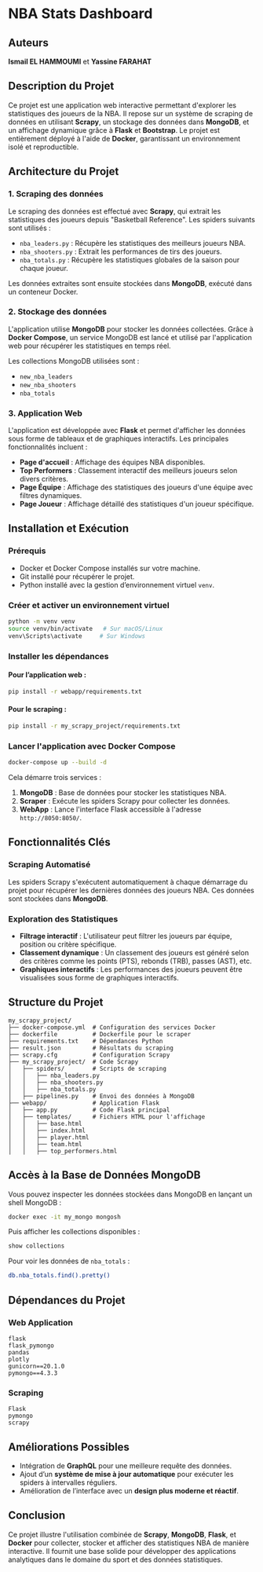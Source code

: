 # NBA Stats Dashboard

## Auteurs
**Ismail EL HAMMOUMI** et **Yassine FARAHAT**

## Description du Projet
Ce projet est une application web interactive permettant d'explorer les statistiques des joueurs de la NBA. Il repose sur un système de scraping de données en utilisant **Scrapy**, un stockage des données dans **MongoDB**, et un affichage dynamique grâce à **Flask** et **Bootstrap**. Le projet est entièrement déployé à l'aide de **Docker**, garantissant un environnement isolé et reproductible.

## Architecture du Projet

### 1. **Scraping des données**
Le scraping des données est effectué avec **Scrapy**, qui extrait les statistiques des joueurs depuis "Basketball Reference". Les spiders suivants sont utilisés :
- `nba_leaders.py` : Récupère les statistiques des meilleurs joueurs NBA.
- `nba_shooters.py` : Extrait les performances de tirs des joueurs.
- `nba_totals.py` : Récupère les statistiques globales de la saison pour chaque joueur.

Les données extraites sont ensuite stockées dans **MongoDB**, exécuté dans un conteneur Docker.

### 2. **Stockage des données**
L'application utilise **MongoDB** pour stocker les données collectées. Grâce à **Docker Compose**, un service MongoDB est lancé et utilisé par l'application web pour récupérer les statistiques en temps réel.

Les collections MongoDB utilisées sont :
- `new_nba_leaders`
- `new_nba_shooters`
- `nba_totals`

### 3. **Application Web**
L'application est développée avec **Flask** et permet d'afficher les données sous forme de tableaux et de graphiques interactifs. Les principales fonctionnalités incluent :
- **Page d'accueil** : Affichage des équipes NBA disponibles.
- **Top Performers** : Classement interactif des meilleurs joueurs selon divers critères.
- **Page Équipe** : Affichage des statistiques des joueurs d'une équipe avec filtres dynamiques.
- **Page Joueur** : Affichage détaillé des statistiques d'un joueur spécifique.

## Installation et Exécution
### **Prérequis**
- Docker et Docker Compose installés sur votre machine.
- Git installé pour récupérer le projet.
- Python installé avec la gestion d’environnement virtuel `venv`.


### **Créer et activer un environnement virtuel**
```bash
python -m venv venv
source venv/bin/activate   # Sur macOS/Linux
venv\Scripts\activate     # Sur Windows
```

### **Installer les dépendances**
#### Pour l’application web :
```bash
pip install -r webapp/requirements.txt
```
#### Pour le scraping :
```bash
pip install -r my_scrapy_project/requirements.txt
```

### **Lancer l'application avec Docker Compose**
```bash
docker-compose up --build -d
```
Cela démarre trois services :
1. **MongoDB** : Base de données pour stocker les statistiques NBA.
2. **Scraper** : Exécute les spiders Scrapy pour collecter les données.
3. **WebApp** : Lance l'interface Flask accessible à l'adresse `http://8050:8050⁠/`.

## Fonctionnalités Clés
### **Scraping Automatisé**
Les spiders Scrapy s'exécutent automatiquement à chaque démarrage du projet pour récupérer les dernières données des joueurs NBA. Ces données sont stockées dans **MongoDB**.

### **Exploration des Statistiques**
- **Filtrage interactif** : L'utilisateur peut filtrer les joueurs par équipe, position ou critère spécifique.
- **Classement dynamique** : Un classement des joueurs est généré selon des critères comme les points (PTS), rebonds (TRB), passes (AST), etc.
- **Graphiques interactifs** : Les performances des joueurs peuvent être visualisées sous forme de graphiques interactifs.

## Structure du Projet
```plaintext
my_scrapy_project/
├── docker-compose.yml  # Configuration des services Docker
├── dockerfile          # Dockerfile pour le scraper
├── requirements.txt    # Dépendances Python
├── result.json         # Résultats du scraping
├── scrapy.cfg          # Configuration Scrapy
├── my_scrapy_project/  # Code Scrapy
│   ├── spiders/        # Scripts de scraping
│   │   ├── nba_leaders.py
│   │   ├── nba_shooters.py
│   │   ├── nba_totals.py
│   ├── pipelines.py    # Envoi des données à MongoDB
├── webapp/             # Application Flask
│   ├── app.py          # Code Flask principal
│   ├── templates/      # Fichiers HTML pour l'affichage
│   │   ├── base.html
│   │   ├── index.html
│   │   ├── player.html
│   │   ├── team.html
│   │   ├── top_performers.html
```

## Accès à la Base de Données MongoDB
Vous pouvez inspecter les données stockées dans MongoDB en lançant un shell MongoDB :
```bash
docker exec -it my_mongo mongosh
```
Puis afficher les collections disponibles :
```bash
show collections
```
Pour voir les données de `nba_totals` :
```bash
db.nba_totals.find().pretty()
```

## Dépendances du Projet
### **Web Application**
```
flask
flask_pymongo
pandas
plotly
gunicorn==20.1.0
pymongo==4.3.3
```

### **Scraping**
```
Flask
pymongo
scrapy
```

## Améliorations Possibles
- Intégration de **GraphQL** pour une meilleure requête des données.
- Ajout d’un **système de mise à jour automatique** pour exécuter les spiders à intervalles réguliers.
- Amélioration de l’interface avec un **design plus moderne et réactif**.

## Conclusion
Ce projet illustre l'utilisation combinée de **Scrapy**, **MongoDB**, **Flask**, et **Docker** pour collecter, stocker et afficher des statistiques NBA de manière interactive. Il fournit une base solide pour développer des applications analytiques dans le domaine du sport et des données statistiques.


